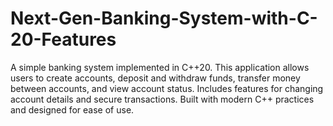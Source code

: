 # Next-Gen-Banking-System-with-C-20-Features
A simple banking system implemented in C++20. This application allows users to create accounts, deposit and withdraw funds, transfer money between accounts, and view account status. Includes features for changing account details and secure transactions. Built with modern C++ practices and designed for ease of use.
